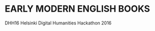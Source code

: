 EARLY MODERN ENGLISH BOOKS
==========================

DHH16 Helsinki Digital Humanities Hackathon 2016

